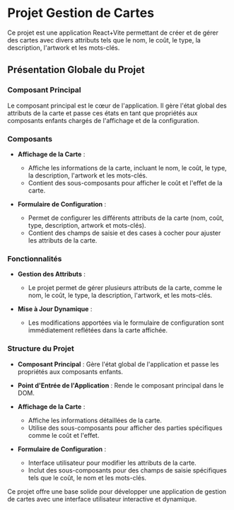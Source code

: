 # Projet Gestion de Cartes

Ce projet est une application React+Vite permettant de créer et de gérer des cartes avec divers attributs tels que le nom, le coût, le type, la description, l'artwork et les mots-clés.

## Présentation Globale du Projet

### Composant Principal

Le composant principal est le cœur de l'application. Il gère l'état global des attributs de la carte et passe ces états en tant que propriétés aux composants enfants chargés de l'affichage et de la configuration.

### Composants

- **Affichage de la Carte** : 
  - Affiche les informations de la carte, incluant le nom, le coût, le type, la description, l'artwork et les mots-clés.
  - Contient des sous-composants pour afficher le coût et l'effet de la carte.

- **Formulaire de Configuration** :
  - Permet de configurer les différents attributs de la carte (nom, coût, type, description, artwork et mots-clés).
  - Contient des champs de saisie et des cases à cocher pour ajuster les attributs de la carte.

### Fonctionnalités

- **Gestion des Attributs** : 
  - Le projet permet de gérer plusieurs attributs de la carte, comme le nom, le coût, le type, la description, l'artwork, et les mots-clés.
  
- **Mise à Jour Dynamique** : 
  - Les modifications apportées via le formulaire de configuration sont immédiatement reflétées dans la carte affichée.

### Structure du Projet

- **Composant Principal** : Gère l'état global de l'application et passe les propriétés aux composants enfants.
  
- **Point d'Entrée de l'Application** : Rende le composant principal dans le DOM.

- **Affichage de la Carte** : 
  - Affiche les informations détaillées de la carte.
  - Utilise des sous-composants pour afficher des parties spécifiques comme le coût et l'effet.

- **Formulaire de Configuration** : 
  - Interface utilisateur pour modifier les attributs de la carte.
  - Inclut des sous-composants pour des champs de saisie spécifiques tels que le coût, le nom et les mots-clés.

Ce projet offre une base solide pour développer une application de gestion de cartes avec une interface utilisateur interactive et dynamique.
